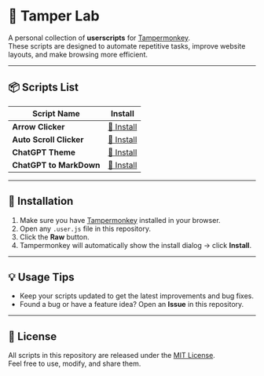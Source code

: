 # 🐒 Tamper Lab

A personal collection of **userscripts** for [Tampermonkey](https://www.tampermonkey.net/).  
These scripts are designed to automate repetitive tasks, improve website layouts, and make browsing more efficient.

---

## 📦 Scripts List

| Script Name             | Install                                                                                         |
| ----------------------- | ----------------------------------------------------------------------------------------------- |
| **Arrow Clicker**       | [🔗 Install](https://github.com/Ryas-Yusenda/tamper-kit/raw/main/arrow-clicker)                 |
| **Auto Scroll Clicker** | [🔗 Install](https://github.com/Ryas-Yusenda/tamper-kit/raw/main/auto-scroll-clicker)           |
| **ChatGPT Theme**       | [🔗 Install](https://github.com/Ryas-Yusenda/tamper-kit/raw/main/chat-gpt-theme.user.js)        |
| **ChatGPT to MarkDown** | [🔗 Install](https://github.com/Ryas-Yusenda/tamper-kit/raw/main/chat-gpt-to-mark-down.user.js) |

---

## 🚀 Installation

1. Make sure you have [Tampermonkey](https://www.tampermonkey.net/) installed in your browser.
2. Open any `.user.js` file in this repository.
3. Click the **Raw** button.
4. Tampermonkey will automatically show the install dialog → click **Install**.

---

## 💡 Usage Tips

- Keep your scripts updated to get the latest improvements and bug fixes.
- Found a bug or have a feature idea? Open an **Issue** in this repository.

---

## 📜 License

All scripts in this repository are released under the [MIT License](LICENSE).  
Feel free to use, modify, and share them.
